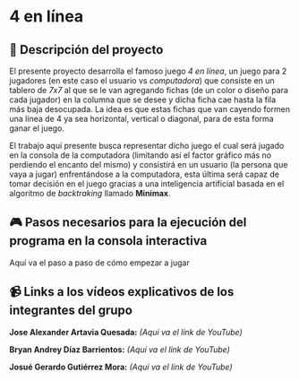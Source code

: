 # 4 en línea

## :notebook: Descripción del proyecto
El presente proyecto desarrolla el famoso juego *4 en línea*, un juego para 2 jugadores (en este caso el usuario vs *computadora*) que consiste en un tablero de *7x7* al que se le van agregando fichas (de un color o diseño para cada jugador) en la columna que se desee y dicha ficha cae hasta la fila más baja desocupada. La idea es que estas fichas que van cayendo formen una línea de 4 ya sea horizontal, vertical o diagonal, para de esta forma ganar el juego.

El trabajo aquí presente busca representar dicho juego el cual será jugado en la consola de la computadora (limitando así el factor gráfico más no perdiendo el encanto del mismo) y consistirá en un usuario (la persona que vaya a jugar) enfrentándose a la computadora, esta última será capaz de tomar decisión en el juego gracias a una inteligencia artificial basada en el algoritmo de *backtraking* llamado **Minimax**.


## :video_game: Pasos necesarios para la ejecución del programa en la consola interactiva 
Aquí va el paso a paso de cómo empezar a jugar


## :video_camera: Links a los vídeos explicativos de los integrantes del grupo
**Jose Alexander Artavia Quesada:** _(Aquí va el link de YouTube)_
  

**Bryan Andrey Díaz Barrientos:** _(Aquí va el link de YouTube)_
  

**Josué Gerardo Gutiérrez Mora:** _(Aquí va el link de YouTube)_
